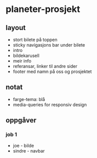 # planeter-prosjekt

## layout
- stort bilete på toppen
- sticky navigasjons bar under bilete
- intro
- bildekarusell
- meir info
- referansar, linker til andre sider
- footer med namn på oss og prosjektet

## notat
- farge-tema: blå
- media-queries for responsiv design

## oppgåver

### job 1
- joe - bilde
- sindre - navbar
